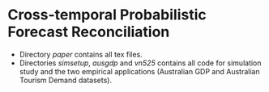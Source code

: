 # Cross-temporal Probabilistic Forecast Reconciliation

- Directory *paper* contains all tex files.
- Directories *simsetup*, *ausgdp* and *vn525* contains all code for simulation study and the two empirical applications (Australian GDP and Australian Tourism Demand datasets).
